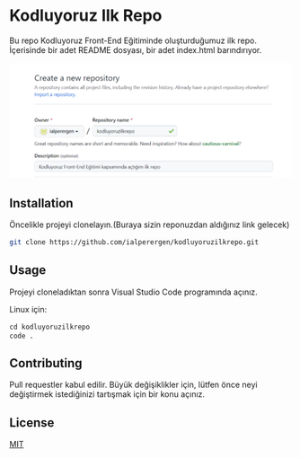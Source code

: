 # Kodluyoruz Ilk Repo
Bu repo Kodluyoruz Front-End Eğitiminde oluşturduğumuz ilk repo. İçerisinde bir adet README dosyası, bir adet index.html barındırıyor.

![](https://github.com/ialperergen/kodluyoruzilkrepo/blob/main/Figures/figure1.png?raw=true)
## Installation
Öncelikle projeyi clonelayın.(Buraya sizin reponuzdan aldığınız link gelecek)
```bash
git clone https://github.com/ialperergen/kodluyoruzilkrepo.git
```

## Usage
Projeyi cloneladıktan sonra Visual Studio Code programında açınız.

Linux için:
```Linux 
cd kodluyoruzilkrepo
code .
````

## Contributing
Pull requestler kabul edilir. Büyük değişiklikler için, lütfen önce neyi değiştirmek istediğinizi tartışmak için bir konu açınız.

## License 
[MIT](https://choosealicense.com/licenses/mit/)
